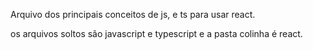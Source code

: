 Arquivo dos principais conceitos de js, e ts para usar react. 

os arquivos soltos são javascript e typescript e a pasta colinha é react.
